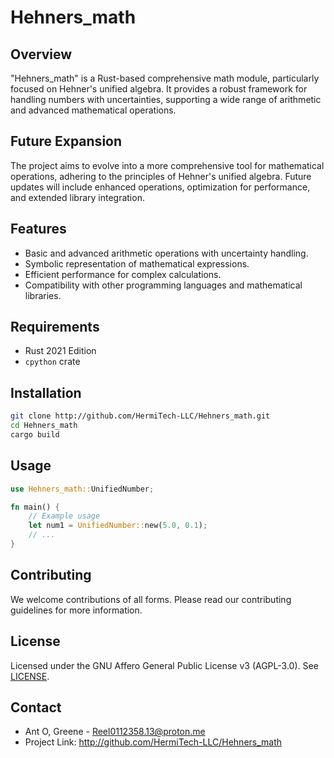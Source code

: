 
# Hehners_math

## Overview
"Hehners_math" is a Rust-based comprehensive math module, particularly focused on Hehner's unified algebra. It provides a robust framework for handling numbers with uncertainties, supporting a wide range of arithmetic and advanced mathematical operations.

## Future Expansion
The project aims to evolve into a more comprehensive tool for mathematical operations, adhering to the principles of Hehner's unified algebra. Future updates will include enhanced operations, optimization for performance, and extended library integration.

## Features
- Basic and advanced arithmetic operations with uncertainty handling.
- Symbolic representation of mathematical expressions.
- Efficient performance for complex calculations.
- Compatibility with other programming languages and mathematical libraries.

## Requirements
- Rust 2021 Edition
- `cpython` crate

## Installation
```bash
git clone http://github.com/HermiTech-LLC/Hehners_math.git
cd Hehners_math
cargo build
```

## Usage
```rust
use Hehners_math::UnifiedNumber;

fn main() {
    // Example usage
    let num1 = UnifiedNumber::new(5.0, 0.1);
    // ...
}
```

## Contributing
We welcome contributions of all forms. Please read our contributing guidelines for more information.

## License
Licensed under the GNU Affero General Public License v3 (AGPL-3.0). See [LICENSE](LICENSE).

## Contact
- Ant O, Greene - Reel0112358.13@proton.me
- Project Link: http://github.com/HermiTech-LLC/Hehners_math
